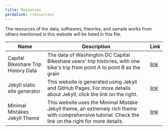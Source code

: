 ```yaml
---
title: Resources
permalink: /resources/
---
```


The resources of the data, softwares, theories, and sample works from others mentioned in this website will be listed in this file.

| Name      | Description      | Link           |
|-----------|------------------|----------------|
| Capital Bikeshare Trip History Data   | The data of Washington DC Capital Bikeshare users' trip histories, with one bike's trip from point A to point B as the grain       | [link](https://www.capitalbikeshare.com/system-data) |
| Jekyll static site generator   | This website is generated using Jekyll and GitHub Pages. For more details about Jekyll, click the link on the right.       | [link](https://jekyllrb.com) |
| Minimal Mistakes Jekyll Theme   | This website uses the Minimal Mistake Jekyll theme, an extremely rich theme with comprehensive tutorial. Check the link on the right for more details.      | [link](https://mmistakes.github.io/minimal-mistakes/about/) |
